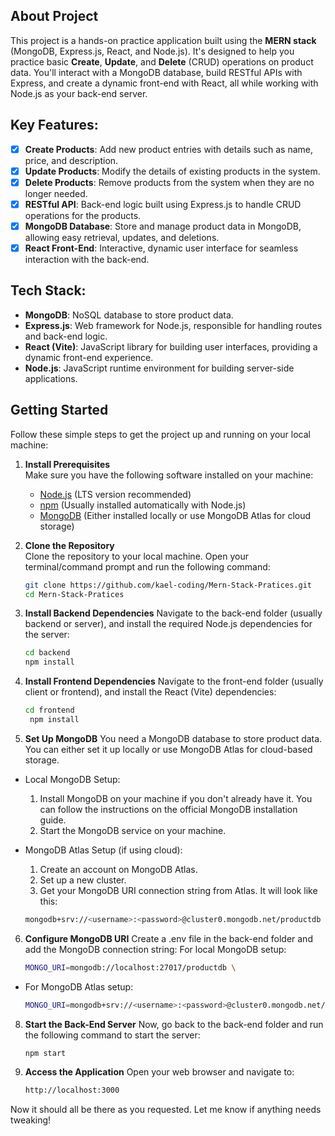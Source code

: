 <!-- ABOUT THE PROJECT -->

## About Project 

This project is a hands-on practice application built using the **MERN stack** (MongoDB, Express.js, React, and Node.js). It's designed to help you practice basic **Create**, **Update**, and **Delete** (CRUD) operations on product data. You'll interact with a MongoDB database, build RESTful APIs with Express, and create a dynamic front-end with React, all while working with Node.js as your back-end server.

## Key Features:
- [x] **Create Products**: Add new product entries with details such as name, price, and description.
- [x] **Update Products**: Modify the details of existing products in the system.
- [x] **Delete Products**: Remove products from the system when they are no longer needed.
- [x] **RESTful API**: Back-end logic built using Express.js to handle CRUD operations for the products.
- [x] **MongoDB Database**: Store and manage product data in MongoDB, allowing easy retrieval, updates, and deletions.
- [x] **React Front-End**: Interactive, dynamic user interface for seamless interaction with the back-end.

## Tech Stack:
- **MongoDB**: NoSQL database to store product data.
- **Express.js**: Web framework for Node.js, responsible for handling routes and back-end logic.
- **React (Vite)**: JavaScript library for building user interfaces, providing a dynamic front-end experience.
- **Node.js**: JavaScript runtime environment for building server-side applications.

## Getting Started

Follow these simple steps to get the project up and running on your local machine:

1. **Install Prerequisites**  
   Make sure you have the following software installed on your machine:
   - [Node.js](https://nodejs.org/) (LTS version recommended)
   - [npm](https://www.npmjs.com/) (Usually installed automatically with Node.js)
   - [MongoDB](https://www.mongodb.com/) (Either installed locally or use MongoDB Atlas for cloud storage)

2. **Clone the Repository**  
   Clone the repository to your local machine. Open your terminal/command prompt and run the following command:
   
   ```bash
   git clone https://github.com/kael-coding/Mern-Stack-Pratices.git
   cd Mern-Stack-Pratices
   
4. **Install Backend Dependencies**
   Navigate to the back-end folder (usually backend or server), and install the required Node.js dependencies for the server:
   
    ```bash
    cd backend
    npm install
    
6. **Install Frontend Dependencies**
      Navigate to the front-end folder (usually client or frontend), and install the React (Vite) dependencies:
   
   ```bash
   cd frontend
    npm install
   
8. **Set Up MongoDB**
  You need a MongoDB database to store product data. You can either set it up locally or use MongoDB Atlas for cloud-based storage.

-  Local MongoDB Setup:
    1. Install MongoDB on your machine if you don't already have it. You can follow the instructions on the official MongoDB installation guide.
    2. Start the MongoDB service on your machine.
       
-  MongoDB Atlas Setup (if using cloud):
    1. Create an account on MongoDB Atlas.
    2. Set up a new cluster.
    3. Get your MongoDB URI connection string from Atlas. It will look like this:

   ```bash
   mongodb+srv://<username>:<password>@cluster0.mongodb.net/productdb
   
6. **Configure MongoDB URI**
   Create a .env file in the back-end folder and add the MongoDB connection string: For local MongoDB setup:  

   ```bash
   MONGO_URI=mongodb://localhost:27017/productdb \
   
 - For MongoDB Atlas setup:

   ```bash
   MONGO_URI=mongodb+srv://<username>:<password>@cluster0.mongodb.net/productdb

8. **Start the Back-End Server**
   Now, go back to the back-end folder and run the following command to start the server:
   
     ```bash
     npm start
     
10. **Access the Application**
    Open your web browser and navigate to:
    
    ```bash
    http://localhost:3000


Now it should all be there as you requested. Let me know if anything needs tweaking!

